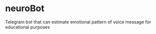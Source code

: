 # neuroBot
Telegram bot that can estimate emotional pattern of voice message for educational purposes 
